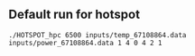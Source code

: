 ## Default run for hotspot

    ./HOTSPOT_hpc 6500 inputs/temp_67108864.data inputs/power_67108864.data 1 4 0 4 2 1
